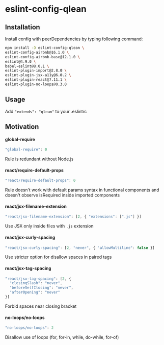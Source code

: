 # eslint-config-qlean

## Installation

Install config with peerDependencies by typing following command:
```sh
npm install -D eslint-config-qlean \
eslint-config-airbnb@16.1.0 \
eslint-config-airbnb-base@12.1.0 \
eslint@4.9.0 \
babel-eslint@8.0.1 \
eslint-plugin-import@2.8.0 \
eslint-plugin-jsx-a11y@6.0.2 \
eslint-plugin-react@7.11.1 \
eslint-plugin-no-loops@0.3.0
```

## Usage

Add `"extends": "qlean"` to your .eslintrc

## Motivation

#### global-require
```js
"global-require": 0
```
Rule is redundant without Node.js

#### react/require-default-props
```js
"react/require-default-props": 0
```
Rule doesn't work with default params syntax in functional components and doesn't observe isRequired inside imported components

#### react/jsx-filename-extension
```js
"react/jsx-filename-extension": [2, { "extensions": [".js"] }]
```
Use JSX only inside files with `.js` extension

#### react/jsx-curly-spacing
```js
"react/jsx-curly-spacing": [2, "never", { "allowMultiline": false }]
```
Use stricter option for disallow spaces in paired tags

#### react/jsx-tag-spacing
```js
"react/jsx-tag-spacing": [2, {
  "closingSlash": "never",
  "beforeSelfClosing": "never",
  "afterOpening": "never"
}]
```
Forbid spaces near closing bracket

#### no-loops/no-loops
```js
"no-loops/no-loops": 2
```
Disallow use of loops (for, for-in, while, do-while, for-of)
